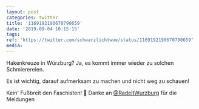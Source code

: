 ```yaml
---
layout: post
categories: twitter
title: '1169192190670790659'
date: '2019-09-04 10:15:15'
tags: 
ref: 'https://twitter.com/schwarzlichtwue/status/1169192190670790659'
media:
---
```

Hakenkreuze in Würzburg? Ja, es kommt immer wieder zu solchen Schmierereien.

Es ist wichtig, darauf aufmerksam zu machen und nicht weg zu schauen!



Kein' Fußbreit den Faschisten! 🏴
Danke an [@RadeltWurzburg](https://twitter.com/RadeltWurzburg) für die Meldungen